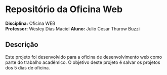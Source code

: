 # Repositório da Oficina Web

**Disciplina:** Oficina WEB  
**Professor:** Wesley Dias Maciel
**Aluno:** Julio Cesar Thurow Buzzi

## Descrição

Este projeto foi desenvolvido para a oficina de desenvolvimento web como parte do trabalho acadêmico. O objetivo deste projeto é salvar os projetos dos 5 dias de oficina.

